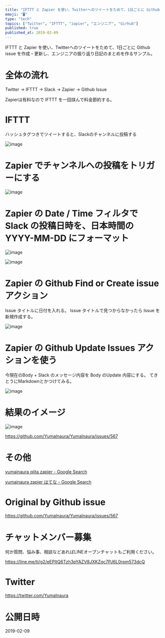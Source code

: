 ```yaml
---
title: "IFTTT と Zapier を使い、Twitterへのツイートをためて、1日ごとに Github issue を作成・更新し、エンジニアの"
emoji: "🖥"
type: "tech"
topics: ["Twitter", "IFTTT", "zapier", "エンジニア", "Girhub"]
published: true
published_at: 2019-02-09
---
```


IFTTT と Zapier を使い、Twitterへのツイートをためて、1日ごとに Github issue を作成・更新し、エンジニアの振り返り日記のまとめを作るサンプル。

# 全体の流れ

Twitter -> IFTTT -> Slack -> Zapier -> Github Issue

Zapierは有料なので IFTTT を一回挟んで料金節約する。


# IFTTT

ハッシュタグつきでツイートすると、Slackのチャンネルに投稿する

![image](https://user-images.githubusercontent.com/13635059/52514314-dc36d700-2c53-11e9-88e8-0c498174b2e2.png)

# Zapier でチャンネルへの投稿をトリガーにする

![image](https://user-images.githubusercontent.com/13635059/52514321-f83a7880-2c53-11e9-9f0e-f8059325468f.png)

# Zapier の Date / Time フィルタで Slack の投稿日時を、日本時間の YYYY-MM-DD にフォーマット



![image](https://user-images.githubusercontent.com/13635059/52514325-04bed100-2c54-11e9-91f7-74cb0ed61a1c.png)

![image](https://user-images.githubusercontent.com/13635059/52514336-17d1a100-2c54-11e9-8868-e35cd133fa86.png)

# Zapier の Github  Find or Create issue  アクション

Issue タイトルに日付を入れる。
Issue タイトルで見つからなかったら Issue を新規作成する。

![image](https://user-images.githubusercontent.com/13635059/52514360-48b1d600-2c54-11e9-8a94-9494259def3a.png)

# Zapier の Github Update Issues アクションを使う

今現在のBody + Slack のメッセージ内容を Body のUpdate 内容にする。
てきとうにMarkdownとかつけてみる。

![image](https://user-images.githubusercontent.com/13635059/52514381-8282dc80-2c54-11e9-8b74-c0b497b34a39.png)

# 結果のイメージ

![image](https://user-images.githubusercontent.com/13635059/52514399-b65e0200-2c54-11e9-8b65-ec65611ceb1e.png)

https://github.com/YumaInaura/YumaInaura/issues/567

# その他

[yumainaura qiita zapier - Google Search](https://www.google.com/search?q=yumainaura+qiita+zapier&oq=yumainaura+qiita+zapier&aqs=chrome..69i57j69i60l3j69i64l2.4105j0j7&sourceid=chrome&ie=UTF-8)

[yumainaura zapier はてな - Google Search](https://www.google.com/search?q=yumainaura+zapier+%E3%81%AF%E3%81%A6%E3%81%AA&oq=yumainaura+zapier+%E3%81%AF%E3%81%A6%E3%81%AA&aqs=chrome..69i57j69i60j69i64l2.5134j0j9&sourceid=chrome&ie=UTF-8)



# Original by Github issue

https://github.com/YumaInaura/YumaInaura/issues/567








<!-- Update From Qiita API -->

# チャットメンバー募集


何か質問、悩み事、相談などあればLINEオープンチャットもご利用ください。

https://line.me/ti/g2/eEPltQ6Tzh3pYAZV8JXKZqc7PJ6L0rpm573dcQ





# Twitter


https://twitter.com/YumaInaura


<!-- Update From Qiita API -->



# 公開日時

2019-02-09
